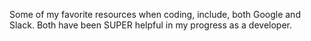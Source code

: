 Some of my favorite resources when coding, include, both Google and Slack. Both have been SUPER helpful in my progress as a developer.
